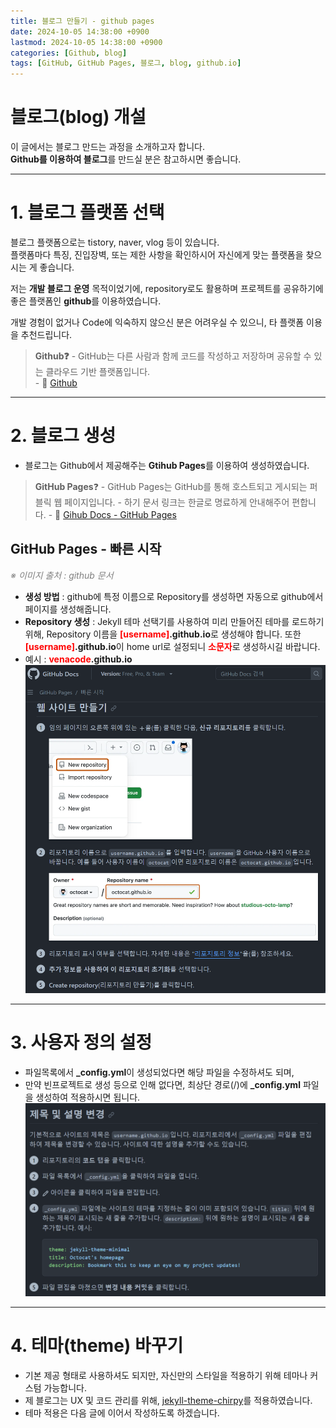 ```yaml
---
title: 블로그 만들기 - github pages
date: 2024-10-05 14:38:00 +0900
lastmod: 2024-10-05 14:38:00 +0900
categories: [Github, blog]
tags: [GitHub, GitHub Pages, 블로그, blog, github.io]
---
```



# 블로그(blog) 개설
이 글에서는 블로그 만드는 과정을 소개하고자 합니다.  
**Github를 이용하여 블로그**를 만드실 분은 참고하시면 좋습니다.

<hr>  

# 1. 블로그 플랫폼 선택
블로그 플랫폼으로는 tistory, naver, vlog 등이 있습니다.  
플랫폼마다 특징, 진입장벽, 또는 제한 사항을 확인하시어 자신에게 맞는 플랫폼을 찾으시는 게 좋습니다.  
  
저는 **개발 블로그 운영** 목적이었기에, repository로도 활용하며 프로젝트를 공유하기에 좋은 플랫폼인 **github**를 이용하였습니다.  

개발 경험이 없거나 Code에 익숙하지 않으신 분은 어려우실 수 있으니, 타 플랫폼 이용을 추천드립니다.  

> **Github❓**
    - GitHub는 다른 사람과 함께 코드를 작성하고 저장하며 공유할 수 있는 클라우드 기반 플랫폼입니다.  
    - 🔗 [Github](https://docs.github.com/ko/get-started/start-your-journey/about-github-and-git)

<hr>  

# 2. 블로그 생성
- 블로그는 Github에서 제공해주는 **Gtihub Pages**를 이용하여 생성하였습니다.
> **GitHub Pages**❓ 
    - GitHub Pages는 GitHub를 통해 호스트되고 게시되는 퍼블릭 웹 페이지입니다.
    - 하기 문서 링크는 한글로 명료하게 안내해주어 편합니다.
    - 🔗 [Gihub Docs - GitHub Pages](https://docs.github.com/en/pages/quickstart)


## GitHub Pages - 빠른 시작
<em style="color:grey">※ 이미지 출처 : github 문서</em>  

- **생성 방법** : github에 특정 이름으로 Repository를 생성하면 자동으로 github에서 페이지를 생성해줍니다.
- **Repository 생성** : Jekyll 테마 선택기를 사용하여 미리 만들어진 테마를 로드하기 위해, Repository 이름을 **<block style="color:red">[username]</block>.github.io**로 생성해야 합니다. 또한 **<block style="color:red">[username]</block>.github.io**이 home url로 설정되니 <b style="color:red">소문자</b>로 생성하시길 바랍니다.  
- 예시 : **<block style="color:red">venacode</block>.github.io**
![github-page-quick-start](/assets/posts/2024-10-05-github-page-start/github-quick-start.png)

<hr>  

# 3. 사용자 정의 설정
- 파일목록에서 **_config.yml**이 생성되었다면 해당 파일을 수정하셔도 되며,
- 만약 빈프로젝트로 생성 등으로 인해 없다면, 최상단 경로(/)에 **_config.yml** 파일을 생성하여 적용하시면 됩니다.
![github-page-quick-start](/assets/posts/2024-10-05-github-page-start/github-quick-start-config.png)

<hr>  

# 4. 테마(theme) 바꾸기
- 기본 제공 형태로 사용하셔도 되지만, 자신만의 스타일을 적용하기 위해 테마나 커스텀 가능합니다.
- 제 블로그는 UX 및 코드 관리를 위해, [jekyll-theme-chirpy](https://github.com/cotes2020/jekyll-theme-chirpy)를 적용하였습니다.
- 테마 적용은 다음 글에 이어서 작성하도록 하겠습니다.

